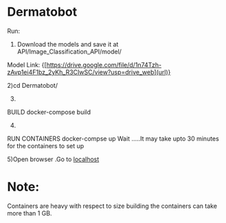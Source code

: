 # Dermatobot


 
Run:
1) Download the models and save it at API/Image_Classification_API/model/<Place model  here> 
 
Model Link: {[https://drive.google.com/file/d/1n74Tzh-zAvp1ei4F1bz_2yKh_R3CIwSC/view?usp=drive_web](url)}
 
2)cd Dermatobot/


3)
BUILD
    docker-compose build

4)
RUN CONTAINERS
    docker-compse up
    Wait .....It may take upto 30 minutes for the containers to set up

5)Open browser .Go to [localhost](url)



# Note:

Containers are heavy with respect to size building the containers can take more than 1 GB.
